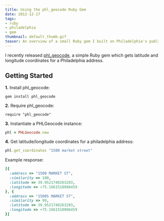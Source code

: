 ```yaml
---
title: Using the phl_geocode Ruby Gem
date: 2012-12-17
tags:
- ruby
- philadelphia
- gem
thumbnail: default_thumb.gif
teaser: An overview of a small Ruby gem I built on Philadelphia's public geodata.
---
```


I recently released <a href="http://github.com/mdb/phl_geocode.rb">phl_geocode</a>, a simple Ruby gem which gets latitude and longitude coordinates for a Philadelphia address.

## Getting Started

<b>1.</b> Install phl_geocode:

```
gem install phl_geocode
```

<b>2.</b> Require phl_geocode:

```
require "phl_geocode"
```
<b>3.</b> Instantiate a PHLGeocode instance:

```ruby
phl = PHLGeocode.new
```

<b>4.</b> Get latitude/longitude coordinates for a philadelphia address:

```ruby
phl.get_coordinates "1500 market street"
```

Example response:

```ruby
[{
  :address => "1500 MARKET ST",
  :similarity => 100,
  :latitude => 39.9521740263203,
  :longitude => -75.1661518986459
}, {
  :address => "1500S MARKET ST",
  :similarity => 99,
  :latitude => 39.9521740263203,
  :longitude => -75.1661518986459
}]
```
